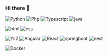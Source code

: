 ### Hi there 👋

![Python](https://img.shields.io/badge/python-55ffff?style=flat&logo=python&logoColor=125454)
![Php](https://img.shields.io/badge/php-ff008c?style=flat&logo=php&logoColor=f3c7df)
![Typescript](https://img.shields.io/badge/typescript-9eff66?style=flat&logo=typescript&logoColor=427723)
![java](https://img.shields.io/badge/java-1445ad?style=flat&logo=java&logoColor=8092b9)

![html](https://img.shields.io/badge/html-eb1313?style=flat&logo=html5&logoColor=d4a9a9)
![css](https://img.shields.io/badge/css-ffee00?style=flat&logo=css3&logoColor=875d10)

![Yii2](https://img.shields.io/badge/yii2-yii-ff78bb?style=flat&logo=data:img/yii/png&labelColor=000000)
![Angular](https://img.shields.io/badge/angular-910d97?style=flat&logo=angular&logoColor=f780fd)
![React](https://img.shields.io/badge/react-910d97?style=flat&logo=react&logoColor=f780fd)
![springboot](https://img.shields.io/badge/springboot-fd7b00?style=flat&logo=springboot&logoColor=502700)
![nest](https://img.shields.io/badge/nestjs-bdbdc0?style=flat&logo=nestjs&logoColor=1d2352)

![Docker](https://img.shields.io/badge/docker-b9b2fc?style=flat&logo=docker&logoColor=130d4d)



<!--
**vicsenedesse/vicsenedesse** is a ✨ _special_ ✨ repository because its `README.md` (this file) appears on your GitHub profile.

Here are some ideas to get you started:

- 🔭 I’m currently working on ...
- 🌱 I’m currently learning ...
- 👯 I’m looking to collaborate on ...
- 🤔 I’m looking for help with ...
- 💬 Ask me about ...
- 📫 How to reach me: ...
- 😄 Pronouns: ...
- ⚡ Fun fact: ...
-->
